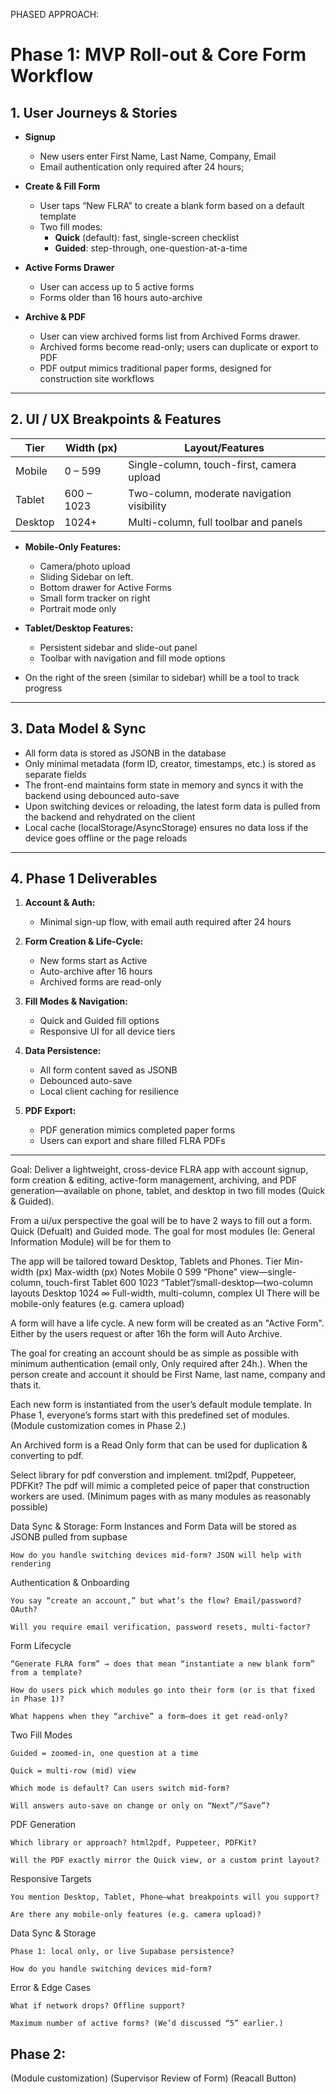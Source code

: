PHASED APPROACH:


# Phase 1: MVP Roll-out & Core Form Workflow

## 1. User Journeys & Stories

- **Signup**  
  - New users enter First Name, Last Name, Company, Email  
  - Email authentication only required after 24 hours; 

- **Create & Fill Form**  
  - User taps “New FLRA” to create a blank form based on a default template  
  - Two fill modes:  
    - **Quick** (default): fast, single-screen checklist  
    - **Guided**: step-through, one-question-at-a-time

- **Active Forms Drawer**  
  - User can access up to 5 active forms  
  - Forms older than 16 hours auto-archive

- **Archive & PDF**  
  - User can view archived forms list from Archived Forms drawer.
  - Archived forms become read-only; users can duplicate or export to PDF  
  - PDF output mimics traditional paper forms, designed for construction site workflows

---

## 2. UI / UX Breakpoints & Features

| Tier    | Width (px)    | Layout/Features                              |
|---------|---------------|----------------------------------------------|
| Mobile  | 0 – 599       | Single-column, touch-first, camera upload    |
| Tablet  | 600 – 1023    | Two-column, moderate navigation visibility   |
| Desktop | 1024+         | Multi-column, full toolbar and panels        |

- **Mobile-Only Features:**  
  - Camera/photo upload  
  - Sliding Sidebar on left.
  - Bottom drawer for Active Forms
  - Small form tracker on right
  - Portrait mode only

- **Tablet/Desktop Features:**  
  - Persistent sidebar and slide-out panel  
  - Toolbar with navigation and fill mode options
- On the right of the sreen (similar to sidebar) whill be a tool to track progress

 ---

 ## 3. Data Model & Sync

- All form data is stored as JSONB in the database  
- Only minimal metadata (form ID, creator, timestamps, etc.) is stored as separate fields  
- The front-end maintains form state in memory and syncs it with the backend using debounced auto-save  
- Upon switching devices or reloading, the latest form data is pulled from the backend and rehydrated on the client  
- Local cache (localStorage/AsyncStorage) ensures no data loss if the device goes offline or the page reloads

---

## 4. Phase 1 Deliverables

1. **Account & Auth:**  
   - Minimal sign-up flow, with email auth required after 24 hours

2. **Form Creation & Life-Cycle:**  
   - New forms start as Active  
   - Auto-archive after 16 hours  
   - Archived forms are read-only

3. **Fill Modes & Navigation:**  
   - Quick and Guided fill options  
   - Responsive UI for all device tiers

4. **Data Persistence:**  
   - All form content saved as JSONB  
   - Debounced auto-save  
   - Local client caching for resilience

5. **PDF Export:**  
   - PDF generation mimics completed paper forms  
   - Users can export and share filled FLRA PDFs

---



Goal:
Deliver a lightweight, cross-device FLRA app with account signup, form creation & editing, active-form management, archiving, and PDF generation—available on phone, tablet, and desktop in two fill modes (Quick & Guided).

From a ui/ux perspective the goal will be to have 2 ways to fill out a form. Quick (Defualt) and Guided mode. The goal for most modules (Ie: General Information Module) will be for them to 

The app will be tailored toward Desktop, Tablets and Phones.
Tier	Min-width (px)	Max-width (px)	Notes
Mobile	0	599	“Phone” view—single-column, touch-first
Tablet	600	1023	“Tablet”/small-desktop—two-column layouts
Desktop	1024	∞	Full-width, multi-column, complex UI
There will be mobile-only features (e.g. camera upload)

A form will have a life cycle. A new form will be created as an "Active Form". Either by the users request or after 16h the form will Auto Archive.

The goal for creating an account should be as simple as possible with minimum authentication (email only, Only required after 24h.). When the  person create and account it should be First Name, last name, company and thats it.

Each new form is instantiated from the user’s default module template. In Phase 1, everyone’s forms start with this predefined set of modules. (Module customization comes in Phase 2.)

An Archived form is a Read Only form that can be used for duplication & converting to pdf.

Select library for pdf converstion and implement. tml2pdf, Puppeteer, PDFKit? The pdf will mimic a completed peice of paper that construction workers are used. (Minimum pages with as many modules as reasonably possible)

Data Sync & Storage: Form Instances and Form Data will be stored as JSONB pulled from supbase


    How do you handle switching devices mid-form? JSON will help with rendering


Authentication & Onboarding

    You say “create an account,” but what’s the flow? Email/password? OAuth?

    Will you require email verification, password resets, multi-factor?

Form Lifecycle

    “Generate FLRA form” → does that mean “instantiate a new blank form” from a template?

    How do users pick which modules go into their form (or is that fixed in Phase 1)?

    What happens when they “archive” a form—does it get read-only?

Two Fill Modes

    Guided = zoomed-in, one question at a time

    Quick = multi-row (mid) view

    Which mode is default? Can users switch mid-form?

    Will answers auto-save on change or only on “Next”/“Save”?

PDF Generation

    Which library or approach? html2pdf, Puppeteer, PDFKit?

    Will the PDF exactly mirror the Quick view, or a custom print layout?

Responsive Targets

    You mention Desktop, Tablet, Phone—what breakpoints will you support?

    Are there any mobile-only features (e.g. camera upload)?

Data Sync & Storage

    Phase 1: local only, or live Supabase persistence?

    How do you handle switching devices mid-form?

Error & Edge Cases

    What if network drops? Offline support?

    Maximum number of active forms? (We’d discussed “5” earlier.)
## Phase 2:
(Module customization)
(Supervisor Review of Form)
(Reacall Button)

